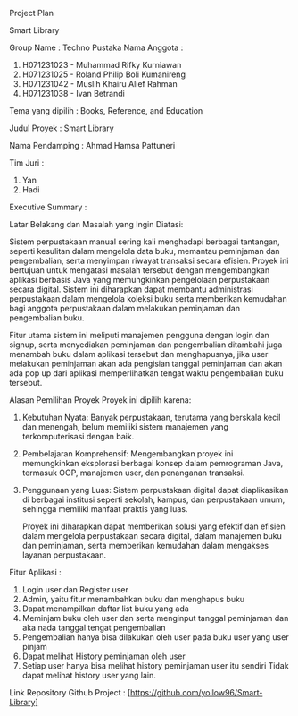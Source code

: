 Project Plan

Smart Library

Group Name : Techno Pustaka
Nama Anggota : 
1.	H071231023 - Muhammad Rifky Kurniawan
2.	H071231025 - Roland Philip Boli Kumanireng
3.	H071231042 - Muslih Khairu Alief Rahman
4.	H071231038 - Ivan Betrandi

Tema yang dipilih : Books, Reference, and Education

Judul Proyek : Smart Library 

Nama Pendamping : Ahmad Hamsa Pattuneri

Tim Juri :
1.	Yan
2.	Hadi

Executive Summary : 

Latar Belakang dan Masalah yang Ingin Diatasi:
	
Sistem perpustakaan manual sering kali menghadapi berbagai tantangan, seperti kesulitan dalam mengelola data buku, memantau peminjaman dan pengembalian, serta menyimpan riwayat transaksi secara efisien. Proyek ini bertujuan untuk mengatasi masalah tersebut dengan mengembangkan aplikasi berbasis Java yang memungkinkan pengelolaan perpustakaan secara digital. Sistem ini diharapkan dapat membantu administrasi perpustakaan dalam mengelola koleksi buku serta memberikan kemudahan bagi anggota perpustakaan dalam melakukan peminjaman dan pengembalian buku.



Fitur utama sistem ini meliputi manajemen pengguna dengan login dan signup, serta menyediakan peminjaman dan pengembalian ditambahi juga menambah buku dalam aplikasi tersebut dan menghapusnya, jika user melakukan peminjaman akan ada pengisian tanggal peminjaman dan akan ada pop up dari aplikasi memperlihatkan tengat waktu pengembalian buku tersebut.


Alasan Pemilihan Proyek
Proyek ini dipilih karena:
1. Kebutuhan Nyata: Banyak perpustakaan, terutama yang berskala kecil dan menengah, belum memiliki sistem manajemen yang terkomputerisasi dengan baik.
2. Pembelajaran Komprehensif: Mengembangkan proyek ini memungkinkan eksplorasi berbagai konsep dalam pemrograman Java, termasuk OOP, manajemen user, dan penanganan transaksi.
3. Penggunaan yang Luas: Sistem perpustakaan digital dapat diaplikasikan di berbagai institusi seperti sekolah, kampus, dan perpustakaan umum, sehingga memiliki manfaat praktis yang luas.

	Proyek ini diharapkan dapat memberikan solusi yang efektif dan efisien dalam mengelola perpustakaan secara digital, dalam manajemen buku dan peminjaman, serta memberikan kemudahan dalam mengakses layanan perpustakaan.

Fitur Aplikasi : 
1.	Login user dan Register user
2.	Admin, yaitu fitur menambahkan buku dan menghapus buku
3.	Dapat menampilkan daftar list buku yang ada
4.	Meminjam buku oleh user dan serta menginput tanggal peminjaman dan aka nada tanggal tengat pengembalian
5.	Pengembalian hanya bisa dilakukan oleh user pada buku user yang user pinjam
6.	Dapat melihat History peminjaman oleh user
7.	Setiap user hanya bisa melihat history peminjaman user itu sendiri 
Tidak dapat melihat history user yang lain.

Link Repository Github Project : 
[https://github.com/yollow96/Smart-Library]

